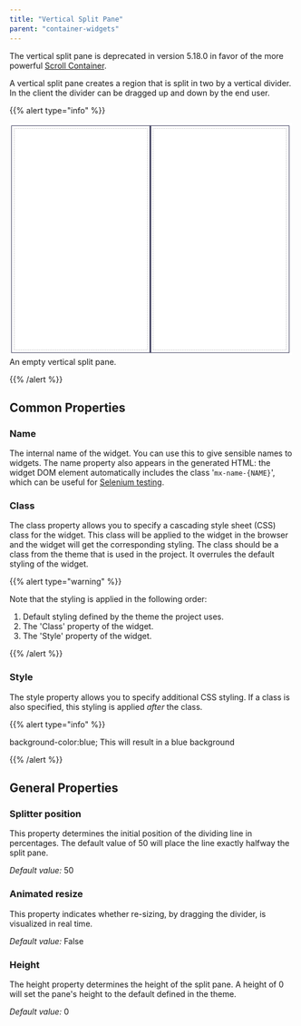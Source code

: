 ```yaml
---
title: "Vertical Split Pane"
parent: "container-widgets"
---
```



The vertical split pane is deprecated in version 5.18.0 in favor of the more powerful [Scroll Container](scroll-container).

A vertical split pane creates a region that is split in two by a vertical divider. In the client the divider can be dragged up and down by the end user.

{{% alert type="info" %}}

![](attachments/819203/918040.png)
An empty vertical split pane.

{{% /alert %}}

## Common Properties

### Name

The internal name of the widget. You can use this to give sensible names to widgets. The name property also appears in the generated HTML: the widget DOM element automatically includes the class '`mx-name-{NAME}`', which can be useful for [Selenium testing](/howto50/selenium-support).

### Class

The class property allows you to specify a cascading style sheet (CSS) class for the widget. This class will be applied to the widget in the browser and the widget will get the corresponding styling. The class should be a class from the theme that is used in the project. It overrules the default styling of the widget.

{{% alert type="warning" %}}

Note that the styling is applied in the following order:

1.  Default styling defined by the theme the project uses.
2.  The 'Class' property of the widget.
3.  The 'Style' property of the widget.

{{% /alert %}}

### Style

The style property allows you to specify additional CSS styling. If a class is also specified, this styling is applied _after_ the class.

{{% alert type="info" %}}

background-color:blue;
This will result in a blue background

{{% /alert %}}

## General Properties

### Splitter position

This property determines the initial position of the dividing line in percentages. The default value of 50 will place the line exactly halfway the split pane.

_Default value:_ 50

### Animated resize

This property indicates whether re-sizing, by dragging the divider, is visualized in real time.

_Default value:_ False

### Height

The height property determines the height of the split pane. A height of 0 will set the pane's height to the default defined in the theme.

_Default value:_ 0
